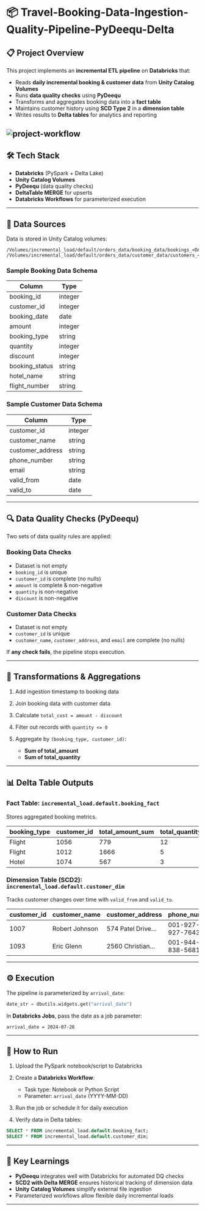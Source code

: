 # 📦 Travel-Booking-Data-Ingestion-Quality-Pipeline-PyDeequ-Delta

## 📋 Project Overview

This project implements an **incremental ETL pipeline** on **Databricks** that:

* Reads **daily incremental booking & customer data** from **Unity Catalog Volumes**
* Runs **data quality checks** using **PyDeequ**
* Transforms and aggregates booking data into a **fact table**
* Maintains customer history using **SCD Type 2** in a **dimension table**
* Writes results to **Delta tables** for analytics and reporting

![project-workflow](/project-architecture)
---

## 🛠 Tech Stack

* **Databricks** (PySpark + Delta Lake)
* **Unity Catalog Volumes**
* **PyDeequ** (data quality checks)
* **DeltaTable MERGE** for upserts
* **Databricks Workflows** for parameterized execution

---

## 📂 Data Sources

Data is stored in Unity Catalog volumes:

```
/Volumes/incremental_load/default/orders_data/booking_data/bookings_<DATE>.csv
/Volumes/incremental_load/default/orders_data/customer_data/customers_<DATE>.csv
```

### **Sample Booking Data Schema**

| Column          | Type    |
| --------------- | ------- |
| booking\_id     | integer |
| customer\_id    | integer |
| booking\_date   | date    |
| amount          | integer |
| booking\_type   | string  |
| quantity        | integer |
| discount        | integer |
| booking\_status | string  |
| hotel\_name     | string  |
| flight\_number  | string  |

### **Sample Customer Data Schema**

| Column            | Type    |
| ----------------- | ------- |
| customer\_id      | integer |
| customer\_name    | string  |
| customer\_address | string  |
| phone\_number     | string  |
| email             | string  |
| valid\_from       | date    |
| valid\_to         | date    |

---

## 🔍 Data Quality Checks (PyDeequ)

Two sets of data quality rules are applied:

### **Booking Data Checks**

* Dataset is not empty
* `booking_id` is unique
* `customer_id` is complete (no nulls)
* `amount` is complete & non-negative
* `quantity` is non-negative
* `discount` is non-negative

### **Customer Data Checks**

* Dataset is not empty
* `customer_id` is unique
* `customer_name`, `customer_address`, and `email` are complete (no nulls)

If **any check fails**, the pipeline stops execution.

---

## 🔄 Transformations & Aggregations

1. Add ingestion timestamp to booking data
2. Join booking data with customer data
3. Calculate `total_cost = amount - discount`
4. Filter out records with `quantity <= 0`
5. Aggregate by `(booking_type, customer_id)`:

   * **Sum of total\_amount**
   * **Sum of total\_quantity**

---

## 📊 Delta Table Outputs

### **Fact Table:** `incremental_load.default.booking_fact`

Stores aggregated booking metrics.

| booking\_type | customer\_id | total\_amount\_sum | total\_quantity\_sum |
| ------------- | ------------ | ------------------ | -------------------- |
| Flight        | 1056         | 779                | 12                   |
| Flight        | 1012         | 1666               | 5                    |
| Hotel         | 1074         | 567                | 3                    |

### **Dimension Table (SCD2):** `incremental_load.default.customer_dim`

Tracks customer changes over time with `valid_from` and `valid_to`.

| customer\_id | customer\_name | customer\_address | phone\_number     | email                                                 | valid\_from | valid\_to  |
| ------------ | -------------- | ----------------- | ----------------- | ----------------------------------------------------- | ----------- | ---------- |
| 1007         | Robert Johnson | 574 Patel Drive…  | 001-927-927-7643… | [danielbrown@west.com](mailto:danielbrown@west.com)   | 2022-09-26  | 9999-12-31 |
| 1093         | Eric Glenn     | 2560 Christian…   | 001-944-838-5681  | [tarabradley@jones.com](mailto:tarabradley@jones.com) | 2023-06-21  | 9999-12-31 |

---

## ⚙️ Execution

The pipeline is parameterized by `arrival_date`:

```python
date_str = dbutils.widgets.get("arrival_date")
```

In **Databricks Jobs**, pass the date as a job parameter:

```
arrival_date = 2024-07-26
```

---

## 🚀 How to Run

1. Upload the PySpark notebook/script to Databricks
2. Create a **Databricks Workflow**:

   * Task type: Notebook or Python Script
   * Parameter: `arrival_date` (YYYY-MM-DD)
3. Run the job or schedule it for daily execution
4. Verify data in Delta tables:

```sql
SELECT * FROM incremental_load.default.booking_fact;
SELECT * FROM incremental_load.default.customer_dim;
```

---

## 📌 Key Learnings

* **PyDeequ** integrates well with Databricks for automated DQ checks
* **SCD2 with Delta MERGE** ensures historical tracking of dimension data
* **Unity Catalog Volumes** simplify external file ingestion
* Parameterized workflows allow flexible daily incremental loads

---
